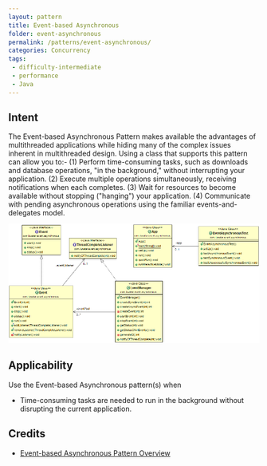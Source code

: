 ```yaml
---
layout: pattern
title: Event-based Asynchronous
folder: event-asynchronous
permalink: /patterns/event-asynchronous/
categories: Concurrency
tags:
 - difficulty-intermediate
 - performance
 - Java
---
```


## Intent
The Event-based Asynchronous Pattern makes available the advantages of multithreaded applications while hiding many
of the complex issues inherent in multithreaded design. Using a class that supports this pattern can allow you to:-
(1) Perform time-consuming tasks, such as downloads and database operations, "in the background," without interrupting your application. 
(2) Execute multiple operations simultaneously, receiving notifications when each completes. 
(3) Wait for resources to become available without stopping ("hanging") your application. 
(4) Communicate with pending asynchronous operations using the familiar events-and-delegates model.

![alt text](./etc/event-asynchronous.png "Event-based Asynchronous")

## Applicability
Use the Event-based Asynchronous pattern(s) when

* Time-consuming tasks are needed to run in the background without disrupting the current application.

## Credits

* [Event-based Asynchronous Pattern Overview](https://msdn.microsoft.com/en-us/library/wewwczdw%28v=vs.110%29.aspx?f=255&MSPPError=-2147217396)
